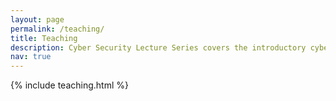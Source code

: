 ```yaml
---
layout: page
permalink: /teaching/
title: Teaching
description: Cyber Security Lecture Series covers the introductory cybersecurity topics Ive curated as part of the CSETT.
nav: true
---
```



{% include teaching.html %}


	
